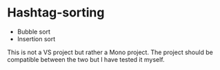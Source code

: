 Hashtag-sorting
==============

 * Bubble sort
 * Insertion sort

This is not a VS project but rather a Mono project. The project should be compatible between the two but I have tested it myself.
